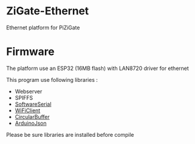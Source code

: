 # ZiGate-Ethernet
 Ethernet platform for PiZiGate
 
# Firmware
The platform use an ESP32 (16MB flash) with LAN8720 driver for ethernet

This program use following libraries :
- Webserver
- SPIFFS
- [SoftwareSerial](https://www.arduino.cc/en/Reference/softwareSerial)
- [WiFiClient](https://www.arduino.cc/en/Reference/WiFiClient)
- [CircularBuffer](https://github.com/rlogiacco/CircularBuffer)
- [ArduinoJson](https://github.com/bblanchon/ArduinoJson)

Please be sure libraries are installed before compile
